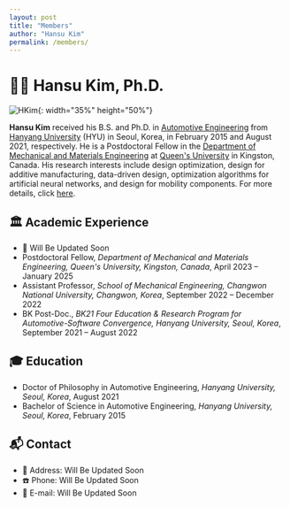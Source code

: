 ```yaml
---
layout: post
title: "Members"
author: "Hansu Kim"
permalink: /members/
---
```

   
# 👨‍🏫 Hansu Kim, Ph.D.   
   
![HKim](https://user-images.githubusercontent.com/54526956/185015952-2b93fed0-d64c-4fe7-b2d5-03f732a21a7b.jpg){: width="35%" height="50%"}   
   
**Hansu Kim** received his B.S. and Ph.D. in [Automotive Engineering](https://ae.hanyang.ac.kr/) from [Hanyang University](https://www.hanyang.ac.kr/) (HYU) in Seoul, Korea, in February 2015 and August 2021, respectively. He is a Postdoctoral Fellow in the [Department of Mechanical and Materials Engineering](https://smithengineering.queensu.ca/mme/) at [Queen's University](https://www.queensu.ca/) in Kingston, Canada. His research interests include design optimization, design for additive manufacturing, data-driven design, optimization algorithms for artificial neural networks, and design for mobility components. For more details, click [here](https://kim-hansu.github.io/members/hansukim/).   
   
## 🏛️ Academic Experience   
* 🚧 Will Be Updated Soon   
* Postdoctoral Fellow, *Department of Mechanical and Materials Engineering, Queen's University, Kingston, Canada*, April 2023 – January 2025   
* Assistant Professor, *School of Mechanical Engineering, Changwon National University, Changwon, Korea*, September 2022 – December 2022
* BK Post-Doc., *BK21 Four Education & Research Program for Automotive-Software Convergence, Hanyang University, Seoul, Korea*, September 2021 – August 2022   
   
## 🎓 Education   
* Doctor of Philosophy in Automotive Engineering, *Hanyang University, Seoul, Korea*, August 2021
* Bachelor of Science in Automotive Engineering, *Hanyang University, Seoul, Korea*, February 2015   
   
## 📬 Contact   
* 📍 Address: Will Be Updated Soon   
* ☎️ Phone: Will Be Updated Soon   
* 📧 E-mail: Will Be Updated Soon   
